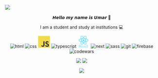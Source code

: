 
<a href="https://www.codewars.com/users/Cucumberchik/badges/large" align="center"> <img src="https://www.codewars.com/users/Cucumberchik/badges/large"/> </a>
<p align="center" > 𝙃𝙚𝙡𝙡𝙤 𝙢𝙮 𝙣𝙖𝙢𝙚 𝙞𝙨 𝙐𝙢𝙖𝙧 👋</p>
<p align="center"> I am a student and study at institutions 💻</p>

<p align="center">
<img height="40" width="40" src="https://cdn-icons-png.flaticon.com/512/1532/1532556.png" alt="html">
<img height="40" width="40" src="https://cdn4.iconfinder.com/data/icons/iconsimple-programming/512/css-512.png" alt="css">
<img height="40" width="40" src="https://raw.githubusercontent.com/devicons/devicon/master/icons/javascript/javascript-original.svg" alt="javascript">
<img height="40" width="40" src="https://cdn.iconscout.com/icon/free/png-256/free-typescript-1174965.png?f=webp" alt="typescript">
<img height="40" width="40" src="https://raw.githubusercontent.com/devicons/devicon/master/icons/react/react-original-wordmark.svg" alt="react">
<img height="40" width="40" src="https://cdn.worldvectorlogo.com/logos/next-js.svg" alt="next">
<img height="40" width="40" src="https://cdn-icons-png.flaticon.com/512/5968/5968358.png" alt="sass">
<img height="40" width="40" src="https://upload.wikimedia.org/wikipedia/commons/thumb/3/3f/Git_icon.svg/2048px-Git_icon.svg.png" alt="git">
<img height="40" width="40" src="https://upload.wikimedia.org/wikipedia/commons/thumb/c/cf/Firebase_icon.svg/2048px-Firebase_icon.svg.png" alt="firebase">
<img height="40" width="40"  src="https://camo.githubusercontent.com/dfb7129b176d0f6559d3c67365d99ad2a510d2eab5afdd28612e163344f35f79/68747470733a2f2f646f63732e636f6465776172732e636f6d2f6c6f676f2e737667" alt="codewars">

</p>
<p align="center">
 <img src="https://github-readme-stats.vercel.app/api?username=Cucumberchik&show_icons=true&theme=dark&hide_border=true"" width="400"/>
 <img src="https://github-readme-streak-stats.herokuapp.com?user=Cucumberchik&theme=dark&hide_border=true" width="425"/>
  <p/>
<p align="center">
  <img src="https://capsule-render.vercel.app/api?type=waving&color=gradient&height=60&section=footer"/>
</p>

